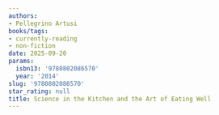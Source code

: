 ```yaml
---
authors:
- Pellegrino Artusi
books/tags:
- currently-reading
- non-fiction
date: 2025-09-20
params:
  isbn13: '9780802086570'
  year: '2014'
slug: '9780802086570'
star_rating: null
title: Science in the Kitchen and the Art of Eating Well
---
```



<!--more-->